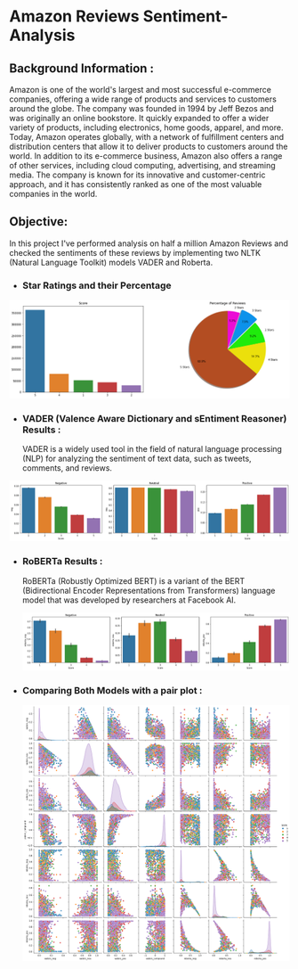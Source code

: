 # Amazon Reviews Sentiment-Analysis
## Background Information : 
Amazon is one of the world's largest and most successful e-commerce companies, offering a wide range of products and services to customers around the globe. The company was founded in 1994 by Jeff Bezos and was originally an online bookstore. It quickly expanded to offer a wider variety of products, including electronics, home goods, apparel, and more. Today, Amazon operates globally, with a network of fulfillment centers and distribution centers that allow it to deliver products to customers around the world. In addition to its e-commerce business, Amazon also offers a range of other services, including cloud computing, advertising, and streaming media. The company is known for its innovative and customer-centric approach, and it has consistently ranked as one of the most valuable companies in the world.


## Objective:
In this project I've performed analysis on half a million Amazon Reviews and checked the sentiments of these reviews by implementing two NLTK (Natural Language Toolkit) models VADER and Roberta.

- ### Star Ratings and their Percentage

![star Ratings](images/star_ratings.png)

- ### VADER (Valence Aware Dictionary and sEntiment Reasoner) Results :
  VADER is a widely used tool in the field of natural language processing (NLP) for analyzing the sentiment of text data, such as tweets, comments, and reviews.

![VADER Results](images/vader.png)

- ### RoBERTa Results : 
  RoBERTa (Robustly Optimized BERT) is a variant of the BERT (Bidirectional Encoder Representations from Transformers) language model that was developed by researchers     at Facebook AI.
  
  ![RoBERTa](images/roberta.png)
  
- ### Comparing Both Models with a pair plot : 
  ![Comparison between Roberta and Vader model](images/pai_plot.png)
